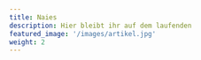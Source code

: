 ```yaml
---
title: Naies
description: Hier bleibt ihr auf dem laufenden
featured_image: '/images/artikel.jpg'
weight: 2
---
```

